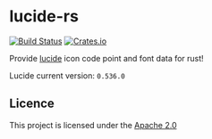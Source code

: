 # lucide-rs

[![Build Status](https://github.com/w-sodalite/lucide-rs/actions/workflows/CI.yml/badge.svg?branch=main)](https://github.com/w-sodalite/lucide-rs/actions/workflows/CI.yml)
[![Crates.io](https://img.shields.io/crates/v/lucide-rs)](https://crates.io/crates/lucide-rs)

Provide [lucide](https://lucide.dev/icons/) icon code point and font data for rust!

Lucide current version: `0.536.0`

## Licence

This project is licensed under the [Apache 2.0](./LICENSE)